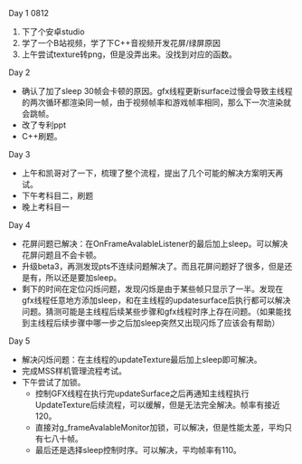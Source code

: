 Day 1 0812
1. 下了个安卓studio
2. 学了一个B站视频，学了下C++音视频开发花屏/绿屏原因
3. 上午尝试texture转png，但是没弄出来。没找到对应的函数。

Day 2
* 确认了加了sleep 30帧会卡顿的原因。gfx线程更新surface过慢会导致主线程的两次循环都渲染同一帧，由于视频帧率和游戏帧率相同，那么下一次渲染就会跳帧。
* 改了专利ppt
* C++刷题。

Day 3
* 上午和凯哥对了一下，梳理了整个流程，提出了几个可能的解决方案明天再试。
* 下午考科目二，刷题
* 晚上考科目一

Day 4
* 花屏问题已解决：在OnFrameAvalableListener的最后加上sleep。可以解决花屏问题且不会卡顿。
* 升级beta3，再测发现pts不连续问题解决了。而且花屏问题好了很多，但是还是有，所以还是要加sleep。
* 剩下的时间在定位闪烁问题，发现闪烁是由于某些帧只显示了一半。发现在gfx线程任意地方添加sleep，和在主线程的updatesurface后执行都可以解决问题。猜测可能是主线程后续某些步骤和gfx线程时序上存在问题。（如果能找到主线程后续步骤中哪一步之后加sleep突然又出现闪烁了应该会有帮助）

Day 5
* 解决闪烁问题：在主线程的updateTexture最后加上sleep即可解决。
* 完成MSS样机管理流程考试。
* 下午尝试了加锁。
    * 控制GFX线程在执行完updateSurface之后再通知主线程执行UpdateTexture后续流程，可以缓解，但是无法完全解决。帧率有接近120。
    * 直接对g_frameAvalableMonitor加锁，可以解决，但是性能太差，平均只有七八十帧。
    * 最后还是选择sleep控制时序。可以解决，平均帧率有110。